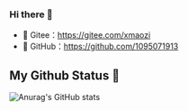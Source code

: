 ### Hi there 👋

- 🍓 Gitee：https://gitee.com/xmaozi
- 🍓 GitHub：https://github.com/1095071913

## My Github Status 🦸

![Anurag's GitHub stats](https://github-readme-stats.vercel.app/api?username=1095071913&show_icons=true&theme=radical)
